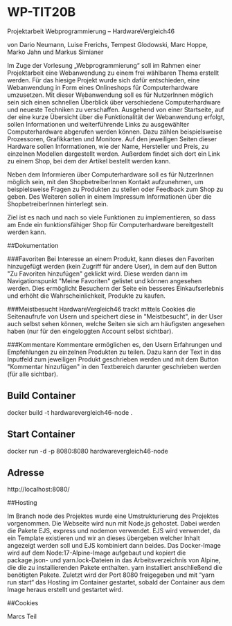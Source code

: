 # WP-TIT20B

Projektarbeit Webprogrammierung – HardwareVergleich46

von Dario Neumann, Luise Frerichs, Tempest Glodowski, Marc Hoppe, Marko Jahn und Markus Simianer

Im Zuge der Vorlesung „Webprogrammierung“ soll im Rahmen einer Projektarbeit eine Webanwendung zu einem frei wählbaren Thema erstellt werden. Für das hiesige Projekt wurde sich dafür entschieden, eine Webanwendung in Form eines Onlineshops für Computerhardware umzusetzen. Mit dieser Webanwendung soll es für NutzerInnen möglich sein sich einen schnellen Überblick über verschiedene Computerhardware und neueste Techniken zu verschaffen. Ausgehend von einer Startseite, auf der eine kurze Übersicht über die Funktionalität der Webanwendung erfolgt, sollen Informationen und weiterführende Links zu ausgewählter Computerhardware abgerufen werden können. Dazu zählen beispielsweise Prozessoren, Grafikkarten und Monitore. Auf den jeweiligen Seiten dieser Hardware sollen Informationen, wie der Name, Hersteller und Preis, zu einzelnen Modellen dargestellt werden. Außerdem findet sich dort ein Link zu einem Shop, bei dem der Artikel bestellt werden kann.

Neben dem Informieren über Computerhardware soll es für NutzerInnen möglich sein, mit den ShopbetreiberInnen Kontakt aufzunehmen, um beispielsweise Fragen zu Produkten zu stellen oder Feedback zum Shop zu geben. Des Weiteren sollen in einem Impressum Informationen über die ShopbetreiberInnen hinterlegt sein.

Ziel ist es nach und nach so viele Funktionen zu implementieren, so dass am Ende ein funktionsfähiger Shop für Computerhardware bereitgestellt werden kann.

##Dokumentation

###Favoriten
Bei Interesse an einem Produkt, kann dieses den Favoriten hinzugefügt werden (kein Zugriff für andere User), in dem auf den Button "Zu Favoriten hinzufügen" geklickt wird. Diese werden dann im Navigationspunkt "Meine Favoriten" gelistet und können angesehen werden. Dies ermöglicht Besuchern der Seite ein besseres Einkaufserlebnis und erhöht die Wahrscheinlichkeit, Produkte zu kaufen.

###Meistbesucht
HardwareVergleich46 trackt mittels Cookies die Seitenaufrufe von Usern und speichert diese in "Meistbesucht", in der User auch selbst sehen können, welche Seiten sie sich am häufigsten angesehen haben (nur für den eingeloggten Account selbst sichtbar). 

###Kommentare
Kommentare ermöglichen es, den Usern Erfahrungen und Empfehlungen zu einzelnen Produkten zu teilen. Dazu kann der Text in das Inputfeld zum jeweiligen Produkt geschrieben werden und mit dem Button "Kommentar hinzufügen" in den Textbereich darunter geschrieben werden (für alle sichtbar).

## Build Container

docker build -t hardwarevergleich46-node .

## Start Container

docker run -d -p 8080:8080 hardwarevergleich46-node

## Adresse

http://localhost:8080/

##Hosting

Im Branch node des Projektes wurde eine Umstrukturierung des Projektes vorgenommen. Die Webseite wird nun mit Node.js gehostet. Dabei werden die Pakete EJS, express und nodemon verwendet. EJS wird verwendet, da ein Template existieren und wir an dieses übergeben welcher Inhalt angezeigt werden soll  und EJS kombiniert dann beides. Das Docker-Image wird auf dem Node:17-Alpine-Image aufgebaut und kopiert die package.json- und yarn.lock-Dateien in das Arbeitsverzeichnis von Alpine, die die zu installierenden Pakete enthalten. yarn installiert anschließend die benötigten Pakete. Zuletzt wird der Port 8080 freigegeben und mit “yarn run start“ das Hosting im Container gestartet, sobald der Container aus dem Image heraus erstellt und gestartet wird. 

##Cookies

Marcs Teil

